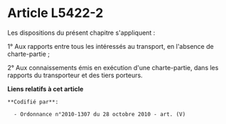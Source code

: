 # Article L5422-2

Les dispositions du présent chapitre s'appliquent :

1° Aux rapports entre tous les intéressés au transport, en l'absence de charte-partie ;

2° Aux connaissements émis en exécution d'une charte-partie, dans les rapports du transporteur et des tiers porteurs.

**Liens relatifs à cet article**

	**Codifié par**:

	  - Ordonnance n°2010-1307 du 28 octobre 2010 - art. (V)
